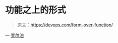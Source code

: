 # 功能之上的形式

> 原文：<https://devops.com/form-over-function/>

— [罗尔泊](https://devops.com/author/breselman/)